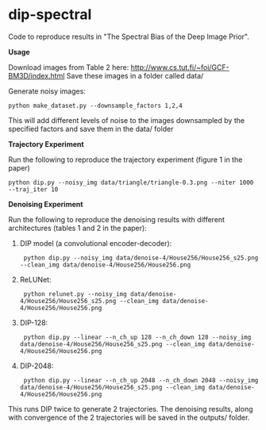 # dip-spectral

Code to reproduce results in "The Spectral Bias of the Deep Image Prior".


**Usage**

Download images from Table 2 here: http://www.cs.tut.fi/~foi/GCF-BM3D/index.html Save these images in a folder called data/

Generate noisy images:
    
    python make_dataset.py --downsample_factors 1,2,4
    
This will add different levels of noise to the images downsampled by the specified factors and save them in the data/ folder


**Trajectory Experiment**

Run the following to reproduce the trajectory experiment (figure 1 in the paper)

    python dip.py --noisy_img data/triangle/triangle-0.3.png --niter 1000 --traj_iter 10


**Denoising Experiment**

Run the following to reproduce the denoising results with different architectures (tables 1 and 2 in the paper):

1. DIP model (a convolutional encoder-decoder):

        python dip.py --noisy_img data/denoise-4/House256/House256_s25.png --clean_img data/denoise-4/House256/House256.png
    
2. ReLUNet:

        python relunet.py --noisy_img data/denoise-4/House256/House256_s25.png --clean_img data/denoise-4/House256/House256.png
    
3. DIP-128:

        python dip.py --linear --n_ch_up 128 --n_ch_down 128 --noisy_img data/denoise-4/House256/House256_s25.png --clean_img data/denoise-4/House256/House256.png

4. DIP-2048:
        
        python dip.py --linear --n_ch_up 2048 --n_ch_down 2048 --noisy_img data/denoise-4/House256/House256_s25.png --clean_img data/denoise-4/House256/House256.png
    

This runs DIP twice to generate 2 trajectories. The denoising results, along with convergence of the 2 trajectories will be saved in the outputs/ folder.
    
    
